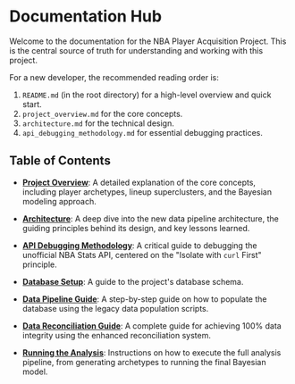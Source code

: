 # Documentation Hub

Welcome to the documentation for the NBA Player Acquisition Project. This is the central source of truth for understanding and working with this project.

For a new developer, the recommended reading order is:
1.  `README.md` (in the root directory) for a high-level overview and quick start.
2.  `project_overview.md` for the core concepts.
3.  `architecture.md` for the technical design.
4.  `api_debugging_methodology.md` for essential debugging practices.

## Table of Contents

-   **[Project Overview](./project_overview.md)**: A detailed explanation of the core concepts, including player archetypes, lineup superclusters, and the Bayesian modeling approach.

-   **[Architecture](./architecture.md)**: A deep dive into the new data pipeline architecture, the guiding principles behind its design, and key lessons learned.

-   **[API Debugging Methodology](./api_debugging_methodology.md)**: A critical guide to debugging the unofficial NBA Stats API, centered on the "Isolate with `curl` First" principle.

-   **[Database Setup](./database_setup.md)**: A guide to the project's database schema.

-   **[Data Pipeline Guide](./data_pipeline.md)**: A step-by-step guide on how to populate the database using the legacy data population scripts.

-   **[Data Reconciliation Guide](./data_reconciliation_guide.md)**: A complete guide for achieving 100% data integrity using the enhanced reconciliation system.

-   **[Running the Analysis](./running_the_analysis.md)**: Instructions on how to execute the full analysis pipeline, from generating archetypes to running the final Bayesian model.
